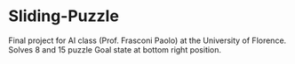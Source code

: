 Sliding-Puzzle
==============

Final project for AI class (Prof. Frasconi Paolo) at the University of Florence.
Solves 8 and 15 puzzle
Goal state at bottom right position.
